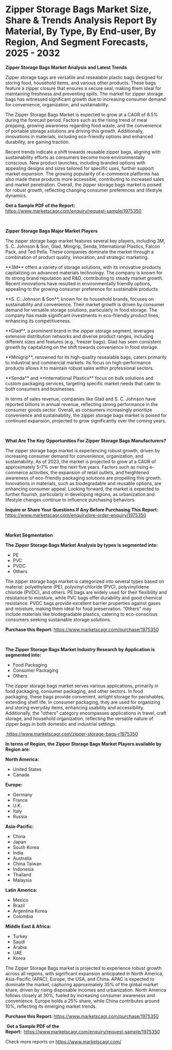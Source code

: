 <p><h1>Zipper Storage Bags Market Size, Share & Trends Analysis Report By Material, By Type, By End-user, By Region, And Segment Forecasts, 2025 - 2032</h1></p><p><strong>Zipper Storage Bags Market Analysis and Latest Trends</strong></p>
<p><p>Zipper storage bags are versatile and resealable plastic bags designed for storing food, household items, and various other products. These bags feature a zipper closure that ensures a secure seal, making them ideal for maintaining freshness and preventing spills. The market for zipper storage bags has witnessed significant growth due to increasing consumer demand for convenience, organization, and sustainability.</p><p>The Zipper Storage Bags Market is expected to grow at a CAGR of 8.5% during the forecast period. Factors such as the rising trend of meal prepping, growing awareness regarding food waste, and the convenience of portable storage solutions are driving this growth. Additionally, innovations in materials, including eco-friendly options and enhanced durability, are gaining traction. </p><p>Recent trends indicate a shift towards reusable zipper bags, aligning with sustainability efforts as consumers become more environmentally conscious. New product launches, including branded options with appealing designs and sizes tailored for specific uses, further support market expansion. The growing popularity of e-commerce platforms has also made these products more accessible, contributing to increased sales and market penetration. Overall, the zipper storage bags market is poised for robust growth, reflecting changing consumer preferences and lifestyle dynamics.</p></p>
<p><strong>Get a Sample PDF of the Report:&nbsp;</strong> <a href="https://www.marketscagr.com/enquiry/request-sample/1975350?utm_campaign=1869&utm_medium=2&utm_source=Github&utm_content=ia&utm_term=08022025&utm_id=zipper-storage-bags">https://www.marketscagr.com/enquiry/request-sample/1975350</a></p>
<p>&nbsp;</p>
<p><strong>Zipper Storage Bags Major Market Players</strong></p>
<p><p>The zipper storage bags market features several key players, including 3M, S. C. Johnson & Son, Glad, Minigrip, Senda, International Plastics, Falcon Pack, and Ted Pella. These companies dominate the market through a combination of product quality, innovation, and strategic marketing.</p><p>**3M** offers a variety of storage solutions, with its innovative products capitalizing on advanced materials technology. The company is known for its strong brand reputation and R&D, contributing to steady market growth. Recent innovations have resulted in environmentally friendly options, appealing to the growing consumer preference for sustainable products.</p><p>**S. C. Johnson & Son**, known for its household brands, focuses on sustainability and convenience. Their market growth is driven by consumer demand for versatile storage solutions, particularly in food storage. The company has made significant investments in eco-friendly product lines, enhancing its competitiveness.</p><p>**Glad**, a prominent brand in the zipper storage segment, leverages extensive distribution networks and diverse product ranges, including different sizes and features (e.g., freezer bags). Glad has seen consistent growth by capitalizing on the shift towards convenience in food storage.</p><p>**Minigrip**, renowned for its high-quality resealable bags, caters primarily to industrial and commercial markets. Its focus on high-performance products allows it to maintain robust sales within professional sectors.</p><p>**Senda** and **International Plastics** focus on bulk solutions and custom packaging services, targeting specific market needs that cater to both consumers and businesses.</p><p>In terms of sales revenue, companies like Glad and S. C. Johnson have reported billions in annual revenue, reflecting strong performance in the consumer goods sector. Overall, as consumers increasingly prioritize convenience and sustainability, the zipper storage bags market is poised for continued expansion, projected to grow significantly over the coming years.</p></p>
<p>&nbsp;</p>
<p><strong>What Are The Key Opportunities For Zipper Storage Bags Manufacturers?</strong></p>
<p><p>The zipper storage bags market is experiencing robust growth, driven by increasing consumer demand for convenience, organization, and sustainability. As of 2023, the market is projected to grow at a CAGR of approximately 5-7% over the next five years. Factors such as rising e-commerce activities, the expansion of retail outlets, and heightened awareness of eco-friendly packaging solutions are propelling this growth. Innovations in materials, such as biodegradable and reusable options, are enhancing consumer appeal. Looking forward, the market is expected to further flourish, particularly in developing regions, as urbanization and lifestyle changes continue to influence purchasing behaviors.</p></p>
<p><strong>Inquire or Share Your Questions If Any Before Purchasing This Report:</strong> <a href="https://www.marketscagr.com/enquiry/pre-order-enquiry/1975350?utm_campaign=1869&utm_medium=2&utm_source=Github&utm_content=ia&utm_term=08022025&utm_id=zipper-storage-bags">https://www.marketscagr.com/enquiry/pre-order-enquiry/1975350</a></p>
<p>&nbsp;</p>
<p><strong>Market Segmentation</strong></p>
<p><strong>The Zipper Storage Bags Market Analysis by types is segmented into:</strong></p>
<p><ul><li>PE</li><li>PVC</li><li>PVDC</li><li>Others</li></ul></p>
<p><p>The zipper storage bags market is categorized into several types based on material: polyethylene (PE), polyvinyl chloride (PVC), polyvinylidene chloride (PVDC), and others. PE bags are widely used for their flexibility and resistance to moisture, while PVC bags offer durability and good chemical resistance. PVDC bags provide excellent barrier properties against gases and moisture, making them ideal for food preservation. “Others” may include materials like biodegradable plastics, catering to eco-conscious consumers seeking sustainable storage solutions.</p></p>
<p><strong>Purchase this Report:&nbsp;</strong><a href="https://www.marketscagr.com/purchase/1975350?utm_campaign=1869&utm_medium=2&utm_source=Github&utm_content=ia&utm_term=08022025&utm_id=zipper-storage-bags">https://www.marketscagr.com/purchase/1975350</a></p>
<p>&nbsp;</p>
<p><strong>The Zipper Storage Bags Market Industry Research by Application is segmented into:</strong></p>
<p><ul><li>Food Packaging</li><li>Consumer Packaging</li><li>Others</li></ul></p>
<p><p>The zipper storage bags market serves various applications, primarily in food packaging, consumer packaging, and other sectors. In food packaging, these bags provide convenient, airtight storage for perishables, extending shelf life. In consumer packaging, they are used for organizing and storing everyday items, enhancing usability and accessibility. Additionally, the "others" category encompasses applications in travel, craft storage, and household organization, reflecting the versatile nature of zipper bags in both domestic and industrial settings.</p></p>
<p><a href="https://www.marketscagr.com/zipper-storage-bags-r1975350?utm_campaign=1869&utm_medium=2&utm_source=Github&utm_content=ia&utm_term=08022025&utm_id=zipper-storage-bags">&nbsp;https://www.marketscagr.com/zipper-storage-bags-r1975350</a></p>
<p><strong>In terms of Region, the Zipper Storage Bags Market Players available by Region are:</strong></p>
<p>
    <p> <strong> North America: </strong>
        <ul>
            <li>United States</li>
            <li>Canada</li>
        </ul>
        </p> 
    <p> <strong> Europe: </strong>
        <ul>
            <li>Germany</li>
            <li>France</li>
            <li>U.K.</li>
            <li>Italy</li>
            <li>Russia</li>
        </ul>
        </p> 
    <p> <strong> Asia-Pacific: </strong>
        <ul>
            <li>China</li>
            <li>Japan</li>
            <li>South Korea</li>
            <li>India</li>
            <li>Australia</li>
            <li>China Taiwan</li>
            <li>Indonesia</li>
            <li>Thailand</li>
            <li>Malaysia</li>
        </ul>
        </p> 
    <p> <strong> Latin America: </strong>
        <ul>
            <li>Mexico</li>
            <li>Brazil</li>
            <li>Argentina Korea</li>
            <li>Colombia</li>
        </ul>
        </p> 
    <p> <strong> Middle East & Africa: </strong>
        <ul>
            <li>Turkey</li>
            <li>Saudi</li>
            <li>Arabia</li>
            <li>UAE</li>
            <li>Korea</li>
        </ul>
    </p>
    </p>
<p><p>The Zipper Storage Bags market is projected to experience robust growth across all regions, with significant expansion anticipated in North America, Asia-Pacific (APAC), Europe, the USA, and China. APAC is expected to dominate the market, capturing approximately 35% of the global market share, driven by rising disposable incomes and urbanization. North America follows closely at 30%, fueled by increasing consumer awareness and convenience. Europe holds a 25% share, while China contributes around 10%, reflecting its emerging market trends.</p></p>
<p><strong>Purchase this Report: </strong><a href="https://www.marketscagr.com/purchase/1975350?utm_campaign=1869&utm_medium=2&utm_source=Github&utm_content=ia&utm_term=08022025&utm_id=zipper-storage-bags">https://www.marketscagr.com/purchase/1975350</a></p>
<p>&nbsp;<strong>Get a Sample PDF of the Report:&nbsp;&nbsp;</strong><a href="https://www.marketscagr.com/enquiry/request-sample/1975350?utm_campaign=1869&utm_medium=2&utm_source=Github&utm_content=ia&utm_term=08022025&utm_id=zipper-storage-bags">https://www.marketscagr.com/enquiry/request-sample/1975350</a></p>
<p><strong></strong></p>
<p>Check more reports on <a href="https://www.marketscagr.com/?utm_campaign=1869&utm_medium=2&utm_source=Github&utm_content=ia&utm_term=08022025&utm_id=zipper-storage-bags">https://www.marketscagr.com/</a></p>